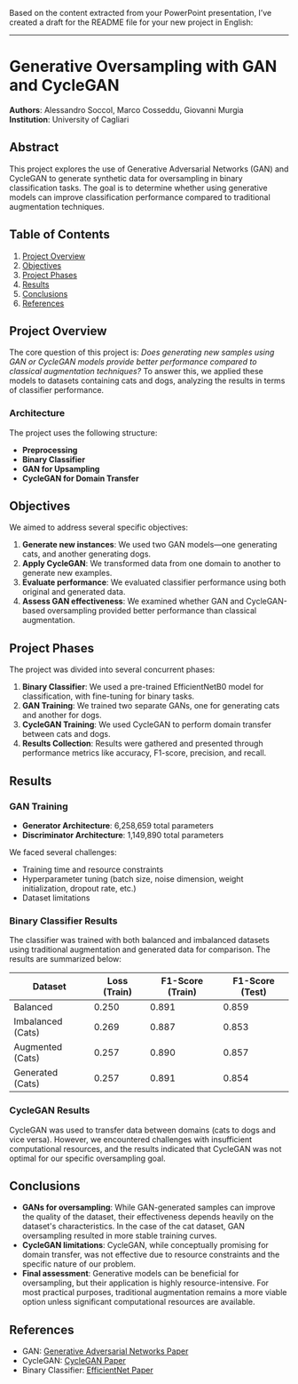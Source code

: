 Based on the content extracted from your PowerPoint presentation, I’ve created a draft for the README file for your new project in English:

---

# Generative Oversampling with GAN and CycleGAN

**Authors**: Alessandro Soccol, Marco Cosseddu, Giovanni Murgia  
**Institution**: University of Cagliari

## Abstract

This project explores the use of Generative Adversarial Networks (GAN) and CycleGAN to generate synthetic data for oversampling in binary classification tasks. The goal is to determine whether using generative models can improve classification performance compared to traditional augmentation techniques.

## Table of Contents

1. [Project Overview](#project-overview)
2. [Objectives](#objectives)
3. [Project Phases](#project-phases)
4. [Results](#results)
5. [Conclusions](#conclusions)
6. [References](#references)

## Project Overview

The core question of this project is: _Does generating new samples using GAN or CycleGAN models provide better performance compared to classical augmentation techniques?_ To answer this, we applied these models to datasets containing cats and dogs, analyzing the results in terms of classifier performance.

### Architecture

The project uses the following structure:
- **Preprocessing**
- **Binary Classifier**
- **GAN for Upsampling**
- **CycleGAN for Domain Transfer**

## Objectives

We aimed to address several specific objectives:
1. **Generate new instances**: We used two GAN models—one generating cats, and another generating dogs.
2. **Apply CycleGAN**: We transformed data from one domain to another to generate new examples.
3. **Evaluate performance**: We evaluated classifier performance using both original and generated data.
4. **Assess GAN effectiveness**: We examined whether GAN and CycleGAN-based oversampling provided better performance than classical augmentation.

## Project Phases

The project was divided into several concurrent phases:
1. **Binary Classifier**: We used a pre-trained EfficientNetB0 model for classification, with fine-tuning for binary tasks.
2. **GAN Training**: We trained two separate GANs, one for generating cats and another for dogs.
3. **CycleGAN Training**: We used CycleGAN to perform domain transfer between cats and dogs.
4. **Results Collection**: Results were gathered and presented through performance metrics like accuracy, F1-score, precision, and recall.

## Results

### GAN Training

- **Generator Architecture**: 6,258,659 total parameters
- **Discriminator Architecture**: 1,149,890 total parameters

We faced several challenges:
- Training time and resource constraints
- Hyperparameter tuning (batch size, noise dimension, weight initialization, dropout rate, etc.)
- Dataset limitations

### Binary Classifier Results

The classifier was trained with both balanced and imbalanced datasets using traditional augmentation and generated data for comparison. The results are summarized below:

| Dataset          | Loss  (Train) | F1-Score (Train) | F1-Score (Test) |
|------------------|---------------|------------------|-----------------|
| Balanced         | 0.250         | 0.891            | 0.859           |
| Imbalanced (Cats)| 0.269         | 0.887            | 0.853           |
| Augmented (Cats) | 0.257         | 0.890            | 0.857           |
| Generated (Cats) | 0.257         | 0.891            | 0.854           |

### CycleGAN Results

CycleGAN was used to transfer data between domains (cats to dogs and vice versa). However, we encountered challenges with insufficient computational resources, and the results indicated that CycleGAN was not optimal for our specific oversampling goal.

## Conclusions

- **GANs for oversampling**: While GAN-generated samples can improve the quality of the dataset, their effectiveness depends heavily on the dataset's characteristics. In the case of the cat dataset, GAN oversampling resulted in more stable training curves.
- **CycleGAN limitations**: CycleGAN, while conceptually promising for domain transfer, was not effective due to resource constraints and the specific nature of our problem.
- **Final assessment**: Generative models can be beneficial for oversampling, but their application is highly resource-intensive. For most practical purposes, traditional augmentation remains a more viable option unless significant computational resources are available.

## References

- GAN: [Generative Adversarial Networks Paper](https://arxiv.org/pdf/1406.2661.pdf)
- CycleGAN: [CycleGAN Paper](https://arxiv.org/pdf/1703.10593.pdf)
- Binary Classifier: [EfficientNet Paper](https://arxiv.org/pdf/1905.11946.pdf)
